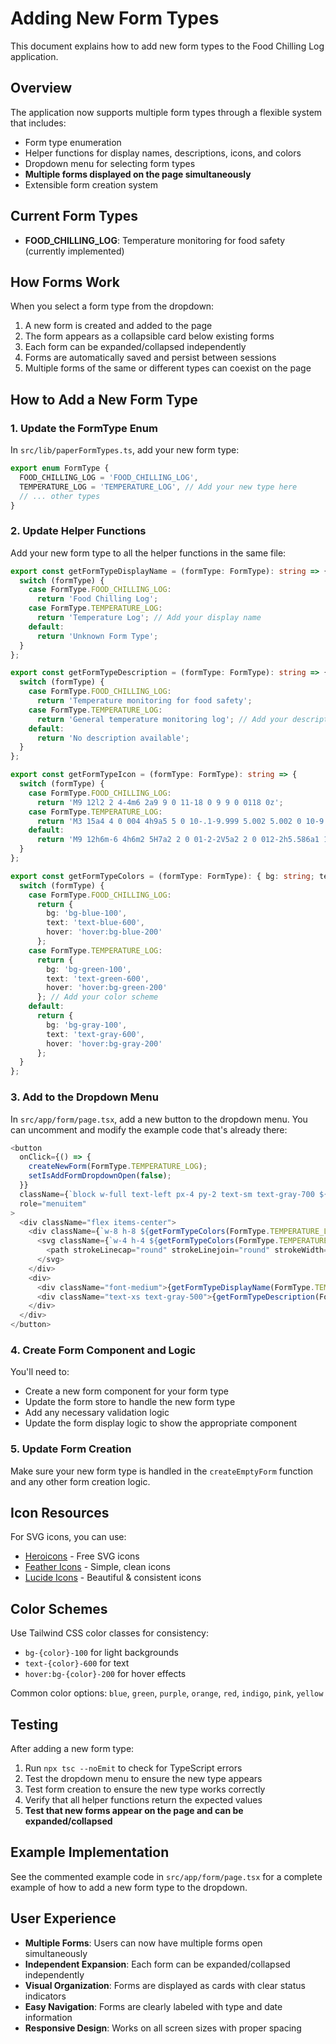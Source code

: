 # Adding New Form Types

This document explains how to add new form types to the Food Chilling Log application.

## Overview

The application now supports multiple form types through a flexible system that includes:
- Form type enumeration
- Helper functions for display names, descriptions, icons, and colors
- Dropdown menu for selecting form types
- **Multiple forms displayed on the page simultaneously**
- Extensible form creation system

## Current Form Types

- **FOOD_CHILLING_LOG**: Temperature monitoring for food safety (currently implemented)

## How Forms Work

When you select a form type from the dropdown:
1. A new form is created and added to the page
2. The form appears as a collapsible card below existing forms
3. Each form can be expanded/collapsed independently
4. Forms are automatically saved and persist between sessions
5. Multiple forms of the same or different types can coexist on the page

## How to Add a New Form Type

### 1. Update the FormType Enum

In `src/lib/paperFormTypes.ts`, add your new form type:

```typescript
export enum FormType {
  FOOD_CHILLING_LOG = 'FOOD_CHILLING_LOG',
  TEMPERATURE_LOG = 'TEMPERATURE_LOG', // Add your new type here
  // ... other types
}
```

### 2. Update Helper Functions

Add your new form type to all the helper functions in the same file:

```typescript
export const getFormTypeDisplayName = (formType: FormType): string => {
  switch (formType) {
    case FormType.FOOD_CHILLING_LOG:
      return 'Food Chilling Log';
    case FormType.TEMPERATURE_LOG:
      return 'Temperature Log'; // Add your display name
    default:
      return 'Unknown Form Type';
  }
};

export const getFormTypeDescription = (formType: FormType): string => {
  switch (formType) {
    case FormType.FOOD_CHILLING_LOG:
      return 'Temperature monitoring for food safety';
    case FormType.TEMPERATURE_LOG:
      return 'General temperature monitoring log'; // Add your description
    default:
      return 'No description available';
  }
};

export const getFormTypeIcon = (formType: FormType): string => {
  switch (formType) {
    case FormType.FOOD_CHILLING_LOG:
      return 'M9 12l2 2 4-4m6 2a9 9 0 11-18 0 9 9 0 0118 0z';
    case FormType.TEMPERATURE_LOG:
      return 'M3 15a4 4 0 004 4h9a5 5 0 10-.1-9.999 5.002 5.002 0 10-9.78 2.096A4.001 4.001 0 003 15z'; // Add your icon path
    default:
      return 'M9 12h6m-6 4h6m2 5H7a2 2 0 01-2-2V5a2 2 0 012-2h5.586a1 1 0 01.707.293l5.414 5.414a1 1 0 01.293.707V19a2 2 0 01-2 2z';
  }
};

export const getFormTypeColors = (formType: FormType): { bg: string; text: string; hover: string } => {
  switch (formType) {
    case FormType.FOOD_CHILLING_LOG:
      return {
        bg: 'bg-blue-100',
        text: 'text-blue-600',
        hover: 'hover:bg-blue-200'
      };
    case FormType.TEMPERATURE_LOG:
      return {
        bg: 'bg-green-100',
        text: 'text-green-600',
        hover: 'hover:bg-green-200'
      }; // Add your color scheme
    default:
      return {
        bg: 'bg-gray-100',
        text: 'text-gray-600',
        hover: 'hover:bg-gray-200'
      };
  }
};
```

### 3. Add to the Dropdown Menu

In `src/app/form/page.tsx`, add a new button to the dropdown menu. You can uncomment and modify the example code that's already there:

```typescript
<button
  onClick={() => {
    createNewForm(FormType.TEMPERATURE_LOG);
    setIsAddFormDropdownOpen(false);
  }}
  className={`block w-full text-left px-4 py-2 text-sm text-gray-700 ${getFormTypeColors(FormType.TEMPERATURE_LOG).hover} hover:text-gray-900`}
  role="menuitem"
>
  <div className="flex items-center">
    <div className={`w-8 h-8 ${getFormTypeColors(FormType.TEMPERATURE_LOG).bg} rounded-lg flex items-center justify-center mr-3`}>
      <svg className={`w-4 h-4 ${getFormTypeColors(FormType.TEMPERATURE_LOG).text}`} fill="none" stroke="currentColor" viewBox="0 0 24 24">
        <path strokeLinecap="round" strokeLinejoin="round" strokeWidth={2} d={getFormTypeIcon(FormType.TEMPERATURE_LOG)} />
      </svg>
    </div>
    <div>
      <div className="font-medium">{getFormTypeDisplayName(FormType.TEMPERATURE_LOG)}</div>
      <div className="text-xs text-gray-500">{getFormTypeDescription(FormType.TEMPERATURE_LOG)}</div>
    </div>
  </div>
</button>
```

### 4. Create Form Component and Logic

You'll need to:
- Create a new form component for your form type
- Update the form store to handle the new form type
- Add any necessary validation logic
- Update the form display logic to show the appropriate component

### 5. Update Form Creation

Make sure your new form type is handled in the `createEmptyForm` function and any other form creation logic.

## Icon Resources

For SVG icons, you can use:
- [Heroicons](https://heroicons.com/) - Free SVG icons
- [Feather Icons](https://feathericons.com/) - Simple, clean icons
- [Lucide Icons](https://lucide.dev/) - Beautiful & consistent icons

## Color Schemes

Use Tailwind CSS color classes for consistency:
- `bg-{color}-100` for light backgrounds
- `text-{color}-600` for text
- `hover:bg-{color}-200` for hover effects

Common color options: `blue`, `green`, `purple`, `orange`, `red`, `indigo`, `pink`, `yellow`

## Testing

After adding a new form type:
1. Run `npx tsc --noEmit` to check for TypeScript errors
2. Test the dropdown menu to ensure the new type appears
3. Test form creation to ensure the new type works correctly
4. Verify that all helper functions return the expected values
5. **Test that new forms appear on the page and can be expanded/collapsed**

## Example Implementation

See the commented example code in `src/app/form/page.tsx` for a complete example of how to add a new form type to the dropdown.

## User Experience

- **Multiple Forms**: Users can now have multiple forms open simultaneously
- **Independent Expansion**: Each form can be expanded/collapsed independently
- **Visual Organization**: Forms are displayed as cards with clear status indicators
- **Easy Navigation**: Forms are clearly labeled with type and date information
- **Responsive Design**: Works on all screen sizes with proper spacing
